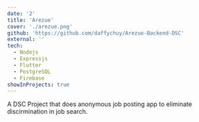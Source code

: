 ```yaml
---
date: '2'
title: 'Arezue'
cover: './arezue.png'
github: 'https://github.com/daffychuy/Arezue-Backend-DSC'
external: ''
tech:
  - Nodejs
  - Expressjs
  - Flutter
  - PostgreSQL
  - Firebase
showInProjects: true
---
```


A DSC Project that does anonymous job posting app to eliminate discirmination in job search.
